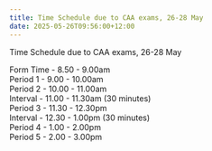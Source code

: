 ```yaml
---
title: Time Schedule due to CAA exams, 26-28 May
date: 2025-05-26T09:56:00+12:00
---
```

Time Schedule due to CAA exams, 26-28 May

Form Time - 8.50 - 9.00am  
Period 1 - 9.00 - 10.00am  
Period 2 - 10.00 - 11.00am  
Interval - 11.00 - 11.30am (30 minutes)  
Period 3 - 11.30 - 12.30pm  
Interval - 12.30 - 1.00pm (30 minutes)  
Period 4 - 1.00 - 2.00pm  
Period 5 - 2.00 - 3.00pm
